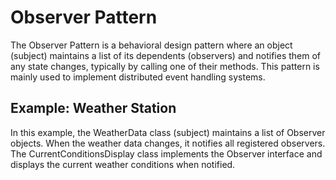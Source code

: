 # Observer Pattern

The Observer Pattern is a behavioral design pattern where an object (subject) maintains a list of its dependents (observers) and notifies them of any state changes, typically by calling one of their methods. This pattern is mainly used to implement distributed event handling systems.

## Example: Weather Station

In this example, the WeatherData class (subject) maintains a list of Observer objects. When the weather data changes, it notifies all registered observers. The CurrentConditionsDisplay class implements the Observer interface and displays the current weather conditions when notified.
